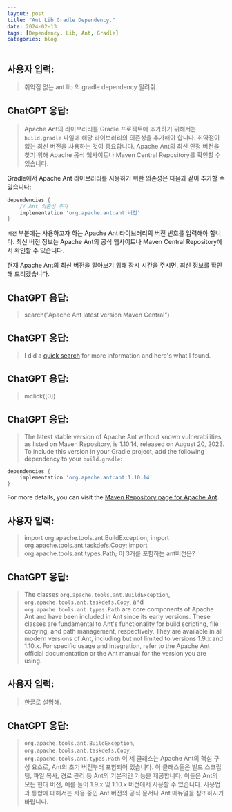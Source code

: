 ```yaml
---
layout: post
title: "Ant Lib Gradle Dependency."
date: 2024-02-13
tags: [Dependency, Lib, Ant, Gradle]
categories: blog
---
```


## 사용자 입력:
> 취약점 없는 ant lib 의 gradle dependency  알려줘.

## ChatGPT 응답:
> Apache Ant의 라이브러리를 Gradle 프로젝트에 추가하기 위해서는 `build.gradle` 파일에 해당 라이브러리의 의존성을 추가해야 합니다. 취약점이 없는 최신 버전을 사용하는 것이 중요합니다. Apache Ant의 최신 안정 버전을 찾기 위해 Apache 공식 웹사이트나 Maven Central Repository를 확인할 수 있습니다.

Gradle에서 Apache Ant 라이브러리를 사용하기 위한 의존성은 다음과 같이 추가할 수 있습니다:

```groovy
dependencies {
    // Ant 의존성 추가
    implementation 'org.apache.ant:ant:버전'
}
```

`버전` 부분에는 사용하고자 하는 Apache Ant 라이브러리의 버전 번호를 입력해야 합니다. 최신 버전 정보는 Apache Ant의 공식 웹사이트나 Maven Central Repository에서 확인할 수 있습니다.

현재 Apache Ant의 최신 버전을 알아보기 위해 잠시 시간을 주시면, 최신 정보를 확인해 드리겠습니다.

## ChatGPT 응답:
> search("Apache Ant latest version Maven Central")

## ChatGPT 응답:
> I did a [quick search](https://chat.openai.com/backend-api/bing/redirect?query=Apache%20Ant%20latest%20version%20Maven%20Central) for more information and here's what I found.

## ChatGPT 응답:
> mclick([0])

## ChatGPT 응답:
> The latest stable version of Apache Ant without known vulnerabilities, as listed on Maven Repository, is 1.10.14, released on August 20, 2023. To include this version in your Gradle project, add the following dependency to your `build.gradle`:

```groovy
dependencies {
    implementation 'org.apache.ant:ant:1.10.14'
}
```

For more details, you can visit the [Maven Repository page for Apache Ant](https://mvnrepository.com/artifact/org.apache.ant/ant).

## 사용자 입력:
> import org.apache.tools.ant.BuildException;
import org.apache.tools.ant.taskdefs.Copy;
import org.apache.tools.ant.types.Path;  이 3개를 포함하는 ant버전은?

## ChatGPT 응답:
> The classes `org.apache.tools.ant.BuildException`, `org.apache.tools.ant.taskdefs.Copy`, and `org.apache.tools.ant.types.Path` are core components of Apache Ant and have been included in Ant since its early versions. These classes are fundamental to Ant's functionality for build scripting, file copying, and path management, respectively. They are available in all modern versions of Ant, including but not limited to versions 1.9.x and 1.10.x. For specific usage and integration, refer to the Apache Ant official documentation or the Ant manual for the version you are using.

## 사용자 입력:
> 한글로 설명해.

## ChatGPT 응답:
> `org.apache.tools.ant.BuildException`, `org.apache.tools.ant.taskdefs.Copy`, `org.apache.tools.ant.types.Path` 이 세 클래스는 Apache Ant의 핵심 구성 요소로, Ant의 초기 버전부터 포함되어 있습니다. 이 클래스들은 빌드 스크립팅, 파일 복사, 경로 관리 등 Ant의 기본적인 기능을 제공합니다. 이들은 Ant의 모든 현대 버전, 예를 들어 1.9.x 및 1.10.x 버전에서 사용할 수 있습니다. 사용법과 통합에 대해서는 사용 중인 Ant 버전의 공식 문서나 Ant 매뉴얼을 참조하시기 바랍니다.

